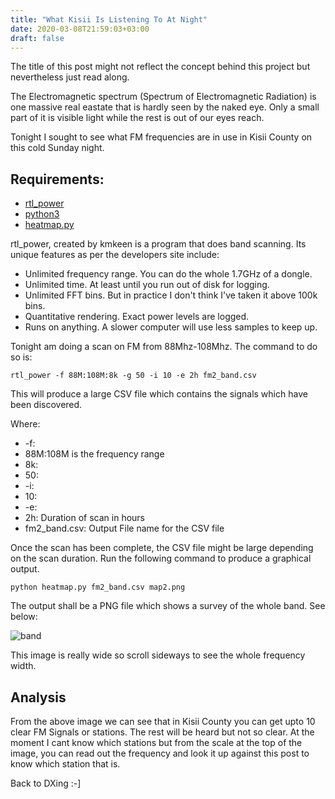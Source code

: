 ```yaml
---
title: "What Kisii Is Listening To At Night"
date: 2020-03-08T21:59:03+03:00
draft: false
---
```


The title of this post might not reflect the concept behind this project but nevertheless just
read along.

The Electromagnetic spectrum (Spectrum of Electromagnetic Radiation) is one massive real eastate 
that is hardly seen by the naked eye. Only a small part of it is visible light while the rest is 
out of our eyes reach.

Tonight I sought to see what FM frequencies are in use in Kisii County on this cold Sunday night.

## Requirements:

* [rtl_power](http://kmkeen.com/rtl-power/2014-07-27-08-09-20-103.html)
* [python3](https://python.org)
* [heatmap.py](https://github.com/keenerd)


rtl_power, created by kmkeen is a program that does band scanning. Its unique features as per the developers site include:

* Unlimited frequency range. You can do the whole 1.7GHz of a dongle.
* Unlimited time. At least until you run out of disk for logging.
* Unlimited FFT bins. But in practice I don't think I've taken it above 100k bins.
* Quantitative rendering. Exact power levels are logged.
* Runs on anything. A slower computer will use less samples to keep up.

Tonight am doing a scan on FM from 88Mhz-108Mhz. The command to do so is:

```
rtl_power -f 88M:108M:8k -g 50 -i 10 -e 2h fm2_band.csv
```
This will produce a large CSV file which contains the signals which have been discovered.

Where:

* -f:
* 88M:108M is the frequency range
* 8k: 
* 50:
* -i:
* 10:
* -e:
* 2h: Duration of scan in hours
* fm2_band.csv: Output File name for the CSV file

Once the scan has been complete, the CSV file might be large depending on the scan duration. Run the following command to produce a graphical
output.

```
python heatmap.py fm2_band.csv map2.png
```
The output shall be a PNG file which shows a survey of the whole band. See below:

![band](/img/ham/fm.png)

This image is really wide so scroll sideways to see the whole frequency width.

## Analysis

From the above image we can see that in Kisii County you can get upto 10 clear FM Signals or stations. 
The rest will be heard but not so clear. At the moment I cant know which stations but from the scale at 
the top of the image, you can read out the frequency and look it up against this post to know which station that is.

Back to DXing :-]
